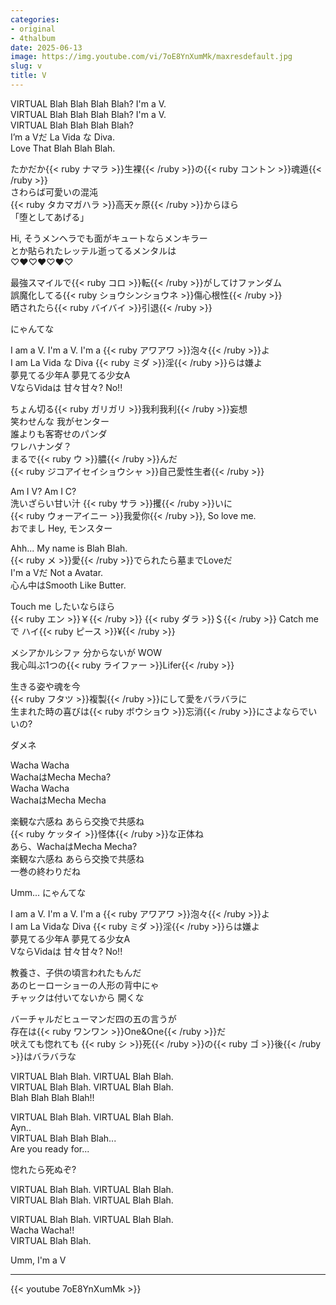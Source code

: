 ```yaml
---
categories:
- original
- 4thalbum
date: 2025-06-13
image: https://img.youtube.com/vi/7oE8YnXumMk/maxresdefault.jpg
slug: v
title: V
---
```


VIRTUAL Blah Blah Blah Blah? I'm a V.  
VIRTUAL Blah Blah Blah Blah? I'm a V.  
VIRTUAL Blah Blah Blah Blah?  
I’m a Vだ La Vida な Diva.  
Love That Blah Blah Blah.  

たかだか{{< ruby ナマラ >}}生裸{{< /ruby >}}の{{< ruby コントン >}}魂遁{{< /ruby >}}  
さわらば可愛いの混沌  
{{< ruby タカマガハラ >}}高天ヶ原{{< /ruby >}}からほら  
「堕としてあげる」  

Hi, そうメンヘラでも面がキュートならメンキラー  
とか貼られたレッテル逝ってるメンタルは  
♡♥♡♥♡♥♡

最強スマイルで{{< ruby コロ >}}転{{< /ruby >}}がしてけファンダム  
誤魔化してる{{< ruby ショウシンショウネ >}}傷心根性{{< /ruby >}}  
晒されたら{{< ruby バイバイ >}}引退{{< /ruby >}}  

にゃんてな

I am a V. I'm a V. I'm a {{< ruby アワアワ >}}泡々{{< /ruby >}}よ  
I am La Vida な Diva {{< ruby ミダ >}}淫{{< /ruby >}}らは嫌よ  
夢見てる少年A 夢見てる少女A  
VならVidaは 甘々甘々? No!!  

ちょん切る{{< ruby ガリガリ >}}我利我利{{< /ruby >}}妄想  
笑わせんな 我がセンター  
誰よりも客寄せのパンダ  
ワレハナンダ？  
まるで{{< ruby ウ >}}膿{{< /ruby >}}んだ  
{{< ruby ジコアイセイショウシャ >}}自己愛性生者{{< /ruby >}}  

Am I V? Am I C?  
洗いざらい甘い汁 {{< ruby サラ >}}攫{{< /ruby >}}いに  
{{< ruby ウォーアイニー >}}我愛你{{< /ruby >}}, So love me.  
おでまし Hey, モンスター  

Ahh... My name is Blah Blah.  
{{< ruby メ >}}愛{{< /ruby >}}でられたら墓までLoveだ  
I'm a Vだ Not a Avatar.  
心ん中はSmooth Like Butter.  

Touch me したいならほら  
{{< ruby エン >}}￥{{< /ruby >}} {{< ruby ダラ >}}＄{{< /ruby >}} Catch meで ハイ{{< ruby ピース >}}¥{{< /ruby >}}  

メシアかルシファ 分からないが WOW  
我心叫ぶ1つの{{< ruby ライファー >}}Lifer{{< /ruby >}}  

生きる姿や魂を今  
{{< ruby フタツ >}}複製{{< /ruby >}}にして愛をバラバラに  
生まれた時の喜びは{{< ruby ボウショウ >}}忘消{{< /ruby >}}にさよならでいいの?

ダメネ

Wacha Wacha  
WachaはMecha Mecha?  
Wacha Wacha  
WachaはMecha Mecha  

楽観な六感ね あらら交換で共感ね  
{{< ruby ケッタイ >}}怪体{{< /ruby >}}な正体ね  
あら、WachaはMecha Mecha?  
楽観な六感ね あらら交換で共感ね  
一巻の終わりだね  

Umm... にゃんてな

I am a V. I'm a V. I'm a {{< ruby アワアワ >}}泡々{{< /ruby >}}よ  
I am La Vidaな Diva {{< ruby ミダ >}}淫{{< /ruby >}}らは嫌よ  
夢見てる少年A 夢見てる少女A  
VならVidaは 甘々甘々? No!!

教養さ、子供の頃言われたもんだ  
あのヒーローショーの人形の背中にゃ  
チャックは付いてないから 開くな

バーチャルだヒューマンだ四の五の言うが  
存在は{{< ruby ワンワン >}}One&One{{< /ruby >}}だ  
吠えても惚れても {{< ruby シ >}}死{{< /ruby >}}の{{< ruby ゴ >}}後{{< /ruby >}}はバラバラな  

VIRTUAL Blah Blah. VIRTUAL Blah Blah.  
VIRTUAL Blah Blah. VIRTUAL Blah Blah.  
Blah Blah Blah Blah!!  

VIRTUAL Blah Blah. VIRTUAL Blah Blah.  
Ayn..  
VIRTUAL Blah Blah Blah...  
Are you ready for...  

惚れたら死ぬぞ?  

VIRTUAL Blah Blah. VIRTUAL Blah Blah.  
VIRTUAL Blah Blah. VIRTUAL Blah Blah.  

VIRTUAL Blah Blah. VIRTUAL Blah Blah.  
Wacha Wacha!!  
VIRTUAL Blah Blah.  

Umm, I'm a V  



---

{{< youtube 7oE8YnXumMk >}}